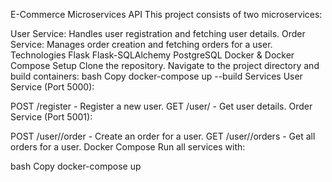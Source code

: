 E-Commerce Microservices API
This project consists of two microservices:

User Service: Handles user registration and fetching user details.
Order Service: Manages order creation and fetching orders for a user.
Technologies
Flask
Flask-SQLAlchemy
PostgreSQL
Docker & Docker Compose
Setup
Clone the repository.
Navigate to the project directory and build containers:
bash
Copy
docker-compose up --build
Services
User Service (Port 5000):

POST /register - Register a new user.
GET /user/<id> - Get user details.
Order Service (Port 5001):

POST /user/<id>/order - Create an order for a user.
GET /user/<id>/orders - Get all orders for a user.
Docker Compose
Run all services with:

bash
Copy
docker-compose up
